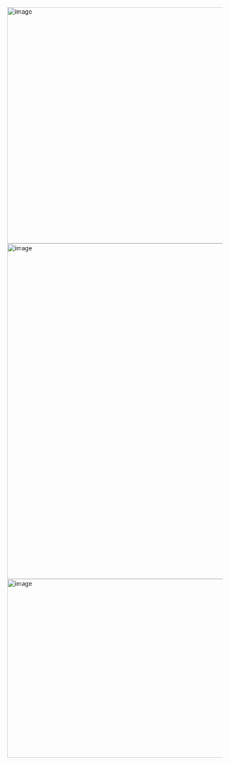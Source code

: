 <img width="918" height="552" alt="image" src="https://github.com/user-attachments/assets/1567546f-925d-4667-9e8b-b11f7ca02fff" />


<img width="992" height="783" alt="image" src="https://github.com/user-attachments/assets/b30140a4-5ac8-43e4-996e-a933aed4db85" />


<img width="992" height="417" alt="image" src="https://github.com/user-attachments/assets/a24c063c-3144-4d30-b6b0-8648e4d46dd1" />

